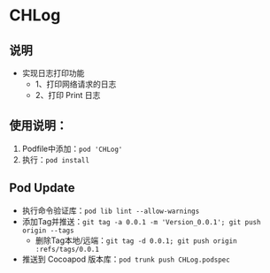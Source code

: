 # CHLog

## 说明

* 实现日志打印功能
    * 1、打印网络请求的日志
    * 2、打印 Print 日志   

## 使用说明：

1. Podfile中添加：`pod 'CHLog'`
2. 执行：`pod install`

## Pod Update
* 执行命令验证库：`pod lib lint --allow-warnings`
* 添加Tag并推送：`git tag -a 0.0.1 -m 'Version_0.0.1'; git push origin --tags`
    * 删除Tag本地/远端：`git tag -d 0.0.1; git push origin :refs/tags/0.0.1`
* 推送到 Cocoapod 版本库：`pod trunk push CHLog.podspec`